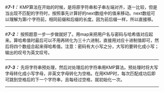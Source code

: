 #***7-1：***
KMP算法在开始的时候，是将原字符串和子串左端对齐，逐一比较，但是当出现不匹配的字符时，按照事先计算好的next数组中的值来移动。next数组可以理解为第i个字符前，相同前缀和后缀的长度。因为前后缀一样，所以直接移。
***
#***7-2：***
按照题意一步一步做就好了。用map来把用户名与密码与哈希值对应起来。算哈希值时最后可以不用再转化为三十六进制，直接用对应十进制值即可，然后将四个数组合起来得哈希值。注意：密码有大小写之分，大写的要转化成小写；输出的叹号为英文叹号。
***
#***7-3：***
先将字符串预处理，然后对处理后的字符串用KMP算法。预处理时将大写字母转化成小写字母，非英文字母转化为空格。在用KMP时，每次匹配成功后即可跳到空格后的下一个字符串，且每经过空格，就初始化一次。
***